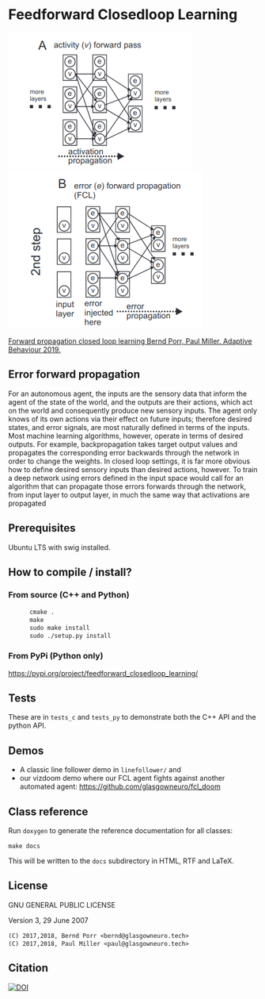 # Feedforward Closedloop Learning

![alt tag](2.png)
![alt tag](1.png)

[Forward propagation closed loop learning
Bernd Porr, Paul Miller. Adaptive Behaviour 2019.](https://journals.sagepub.com/doi/10.1177/1059712319851070)

## Error forward propagation

For an autonomous agent, the inputs are the sensory data that inform the agent of the state of the world, and the outputs are their actions, which act on the world and consequently produce new sensory inputs. The agent only knows of its own actions via their effect on future inputs; therefore desired states, and error signals, are most naturally defined in terms of the inputs. Most machine learning algorithms, however, operate in terms of desired outputs. For example, backpropagation takes target output values and propagates the corresponding error backwards through the network in order to change the weights. In closed loop settings, it is far more obvious how to define desired sensory inputs than desired actions, however. To train a deep network using errors defined in the input space would call for an algorithm that can propagate those errors forwards through the network, from input layer to output layer, in much the same way that activations are propagated

## Prerequisites

Ubuntu LTS with swig installed.


## How to compile / install?

### From source (C++ and Python)
```
      cmake .
      make
      sudo make install
      sudo ./setup.py install
```

### From PyPi (Python only)

https://pypi.org/project/feedforward_closedloop_learning/

## Tests

These are in `tests_c` and `tests_py` to demonstrate both the C++ API and the python
API.

## Demos

   * A classic line follower demo in `linefollower/` and
   * our vizdoom demo where our FCL agent fights against another automated agent: https://github.com/glasgowneuro/fcl_doom

## Class reference

Run `doxygen` to generate the reference documentation for all classes:
```
make docs
```
This will be written to the `docs` subdirectory in HTML, RTF and LaTeX.

## License

GNU GENERAL PUBLIC LICENSE

Version 3, 29 June 2007

```
(C) 2017,2018, Bernd Porr <bernd@glasgowneuro.tech>
(C) 2017,2018, Paul Miller <paul@glasgowneuro.tech>
```
## Citation

[![DOI](https://zenodo.org/badge/DOI/10.5281/zenodo.1944837.svg)](https://doi.org/10.5281/zenodo.1944837)

